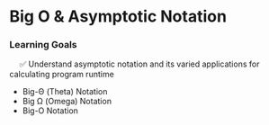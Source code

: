 # Big O & Asymptotic Notation

### Learning Goals

&emsp; ✅ Understand asymptotic notation and its varied applications for calculating program runtime

- Big-Θ (Theta) Notation
- Big Ω (Omega) Notation
- Big-O Notation